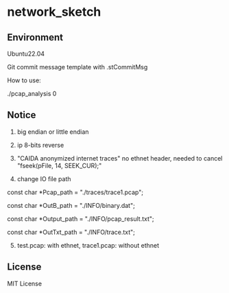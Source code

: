 # network_sketch


## Environment
Ubuntu22.04

Git commit message template with .stCommitMsg

How to use:

./pcap_analysis 0

## Notice
1. big endian or little endian

2. ip 8-bits reverse

3. "CAIDA anonymized internet traces" no ethnet header, needed to cancel "fseek(pFile, 14, SEEK_CUR);"

4. change IO file path

const char *Pcap_path = "./traces/trace1.pcap";

const char *OutB_path = "./INFO/binary.dat";

const char *Output_path = "./INFO/pcap_result.txt";

const char *OutTxt_path = "./INFO/trace.txt";

5. test.pcap: with ethnet, trace1.pcap: without ethnet


## License
MIT License
